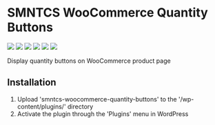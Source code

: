 # SMNTCS WooCommerce Quantity Buttons

[![](https://img.shields.io/github/license/nielslange/smntcs-woocommerce-quantity-buttons.svg)](https://www.gnu.org/licenses/old-licenses/gpl-2.0.en.html)
[![](https://plugintests.com/plugins/smntcs-woocommerce-quantity-buttons/wp-badge.svg)](https://plugintests.com/plugins/smntcs-woocommerce-quantity-buttons/latest)
[![](https://plugintests.com/plugins/smntcs-woocommerce-quantity-buttons/php-badge.svg)](https://plugintests.com/plugins/smntcs-woocommerce-quantity-buttons/latest)
[![](https://img.shields.io/wordpress/plugin/dt/smntcs-woocommerce-quantity-buttons.svg)](https://wordpress.org/plugins/smntcs-woocommerce-quantity-buttons/)
[![](https://img.shields.io/wordpress/plugin/v/smntcs-woocommerce-quantity-buttons.svg)](https://wordpress.org/plugins/smntcs-woocommerce-quantity-buttons/)
[![](https://img.shields.io/github/tag/nielslange/smntcs-woocommerce-quantity-buttons.svg)](https://wordpress.org/plugins/smntcs-woocommerce-quantity-buttons/)

Display quantity buttons on WooCommerce product page

## Installation

1. Upload 'smntcs-woocommerce-quantity-buttons' to the '/wp-content/plugins/' directory
2. Activate the plugin through the 'Plugins' menu in WordPress